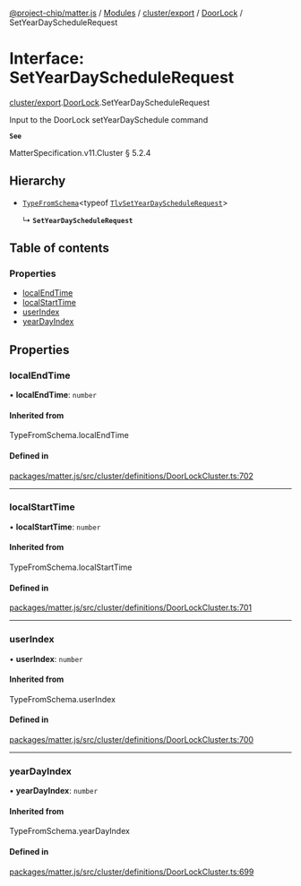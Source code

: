 [@project-chip/matter.js](../README.md) / [Modules](../modules.md) / [cluster/export](../modules/cluster_export.md) / [DoorLock](../modules/cluster_export.DoorLock.md) / SetYearDayScheduleRequest

# Interface: SetYearDayScheduleRequest

[cluster/export](../modules/cluster_export.md).[DoorLock](../modules/cluster_export.DoorLock.md).SetYearDayScheduleRequest

Input to the DoorLock setYearDaySchedule command

**`See`**

MatterSpecification.v11.Cluster § 5.2.4

## Hierarchy

- [`TypeFromSchema`](../modules/tlv_export.md#typefromschema)\<typeof [`TlvSetYearDayScheduleRequest`](../modules/cluster_export.DoorLock.md#tlvsetyeardayschedulerequest)\>

  ↳ **`SetYearDayScheduleRequest`**

## Table of contents

### Properties

- [localEndTime](cluster_export.DoorLock.SetYearDayScheduleRequest.md#localendtime)
- [localStartTime](cluster_export.DoorLock.SetYearDayScheduleRequest.md#localstarttime)
- [userIndex](cluster_export.DoorLock.SetYearDayScheduleRequest.md#userindex)
- [yearDayIndex](cluster_export.DoorLock.SetYearDayScheduleRequest.md#yeardayindex)

## Properties

### localEndTime

• **localEndTime**: `number`

#### Inherited from

TypeFromSchema.localEndTime

#### Defined in

[packages/matter.js/src/cluster/definitions/DoorLockCluster.ts:702](https://github.com/project-chip/matter.js/blob/c0d55745d5279e16fdfaa7d2c564daa31e19c627/packages/matter.js/src/cluster/definitions/DoorLockCluster.ts#L702)

___

### localStartTime

• **localStartTime**: `number`

#### Inherited from

TypeFromSchema.localStartTime

#### Defined in

[packages/matter.js/src/cluster/definitions/DoorLockCluster.ts:701](https://github.com/project-chip/matter.js/blob/c0d55745d5279e16fdfaa7d2c564daa31e19c627/packages/matter.js/src/cluster/definitions/DoorLockCluster.ts#L701)

___

### userIndex

• **userIndex**: `number`

#### Inherited from

TypeFromSchema.userIndex

#### Defined in

[packages/matter.js/src/cluster/definitions/DoorLockCluster.ts:700](https://github.com/project-chip/matter.js/blob/c0d55745d5279e16fdfaa7d2c564daa31e19c627/packages/matter.js/src/cluster/definitions/DoorLockCluster.ts#L700)

___

### yearDayIndex

• **yearDayIndex**: `number`

#### Inherited from

TypeFromSchema.yearDayIndex

#### Defined in

[packages/matter.js/src/cluster/definitions/DoorLockCluster.ts:699](https://github.com/project-chip/matter.js/blob/c0d55745d5279e16fdfaa7d2c564daa31e19c627/packages/matter.js/src/cluster/definitions/DoorLockCluster.ts#L699)
